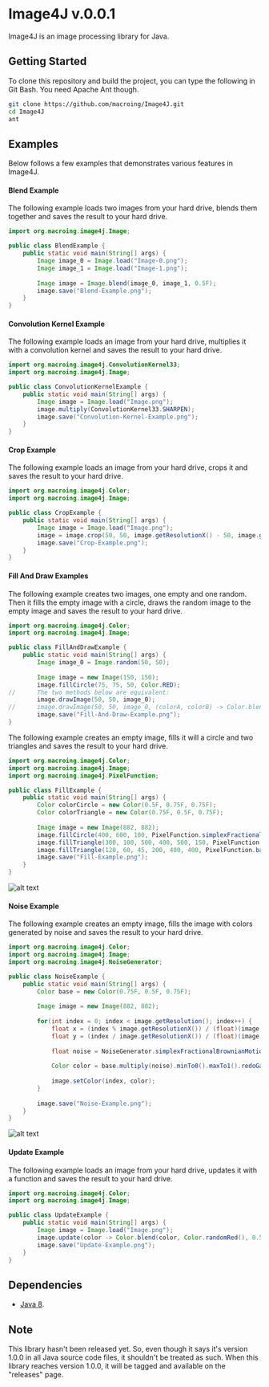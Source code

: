 Image4J v.0.0.1
===============
Image4J is an image processing library for Java.

Getting Started
---------------
To clone this repository and build the project, you can type the following in Git Bash. You need Apache Ant though.
```bash
git clone https://github.com/macroing/Image4J.git
cd Image4J
ant
```

Examples
--------
Below follows a few examples that demonstrates various features in Image4J.

#### Blend Example
The following example loads two images from your hard drive, blends them together and saves the result to your hard drive.
```java
import org.macroing.image4j.Image;

public class BlendExample {
    public static void main(String[] args) {
        Image image_0 = Image.load("Image-0.png");
        Image image_1 = Image.load("Image-1.png");
        
        Image image = Image.blend(image_0, image_1, 0.5F);
        image.save("Blend-Example.png");
    }
}
```

#### Convolution Kernel Example
The following example loads an image from your hard drive, multiplies it with a convolution kernel and saves the result to your hard drive.
```java
import org.macroing.image4j.ConvolutionKernel33;
import org.macroing.image4j.Image;

public class ConvolutionKernelExample {
    public static void main(String[] args) {
        Image image = Image.load("Image.png");
        image.multiply(ConvolutionKernel33.SHARPEN);
        image.save("Convolution-Kernel-Example.png");
    }
}
```

#### Crop Example
The following example loads an image from your hard drive, crops it and saves the result to your hard drive.
```java
import org.macroing.image4j.Color;
import org.macroing.image4j.Image;

public class CropExample {
    public static void main(String[] args) {
        Image image = Image.load("Image.png");
        image = image.crop(50, 50, image.getResolutionX() - 50, image.getResolutionY() - 50, Color.BLACK, false, false);
        image.save("Crop-Example.png");
    }
}
```

#### Fill And Draw Examples
The following example creates two images, one empty and one random. Then it fills the empty image with a circle, draws the random image to the empty image and saves the result to your hard drive.
```java
import org.macroing.image4j.Color;
import org.macroing.image4j.Image;

public class FillAndDrawExample {
    public static void main(String[] args) {
        Image image_0 = Image.random(50, 50);
        
        Image image = new Image(150, 150);
        image.fillCircle(75, 75, 50, Color.RED);
//      The two methods below are equivalent:
        image.drawImage(50, 50, image_0);
//      image.drawImage(50, 50, image_0, (colorA, colorB) -> Color.blend(colorA, colorB, colorB.a));
        image.save("Fill-And-Draw-Example.png");
}
```

The following example creates an empty image, fills it will a circle and two triangles and saves the result to your hard drive.
```java
import org.macroing.image4j.Color;
import org.macroing.image4j.Image;
import org.macroing.image4j.PixelFunction;

public class FillExample {
    public static void main(String[] args) {
        Color colorCircle = new Color(0.5F, 0.75F, 0.75F);
        Color colorTriangle = new Color(0.75F, 0.5F, 0.75F);
        
        Image image = new Image(882, 882);
        image.fillCircle(400, 600, 100, PixelFunction.simplexFractionalBrownianMotion(colorCircle, 300.0F, 500.0F, 500.0F, 700.0F));
        image.fillTriangle(300, 100, 500, 400, 500, 150, PixelFunction.simplexFractionalBrownianMotion(colorTriangle, 300.0F, 100.0F, 500.0F, 400.0F));
        image.fillTriangle(120, 60, 45, 200, 400, 400, PixelFunction.barycentricInterpolation(120.0F, 60.0F, 45.0F, 200.0F, 400.0F, 400.0F));
        image.save("Fill-Example.png");
    }
}
```
![alt text](https://github.com/macroing/Image4J/blob/master/images/Fill-Example.png "Fill Example")

#### Noise Example
The following example creates an empty image, fills the image with colors generated by noise and saves the result to your hard drive.
```java
import org.macroing.image4j.Color;
import org.macroing.image4j.Image;
import org.macroing.image4j.NoiseGenerator;

public class NoiseExample {
    public static void main(String[] args) {
        Color base = new Color(0.75F, 0.5F, 0.75F);
        
        Image image = new Image(882, 882);
        
        for(int index = 0; index < image.getResolution(); index++) {
            float x = (index % image.getResolutionX()) / (float)(image.getResolutionX());
            float y = (index / image.getResolutionX()) / (float)(image.getResolutionY());
            
            float noise = NoiseGenerator.simplexFractionalBrownianMotion(x, y, 5.0F, 0.5F, 0.0F, 1.0F, 16);
            
            Color color = base.multiply(noise).minTo0().maxTo1().redoGammaCorrection();
            
            image.setColor(index, color);
        }
        
        image.save("Noise-Example.png");
    }
}
```
![alt text](https://github.com/macroing/Image4J/blob/master/images/Noise-Example.png "Noise Example")

#### Update Example
The following example loads an image from your hard drive, updates it with a function and saves the result to your hard drive.
```java
import org.macroing.image4j.Color;
import org.macroing.image4j.Image;

public class UpdateExample {
    public static void main(String[] args) {
        Image image = Image.load("Image.png");
        image.update(color -> Color.blend(color, Color.randomRed(), 0.5F));
        image.save("Update-Example.png");
    }
}
```

Dependencies
------------
 - [Java 8](http://www.java.com).

Note
----
This library hasn't been released yet. So, even though it says it's version 1.0.0 in all Java source code files, it shouldn't be treated as such. When this library reaches version 1.0.0, it will be tagged and available on the "releases" page.